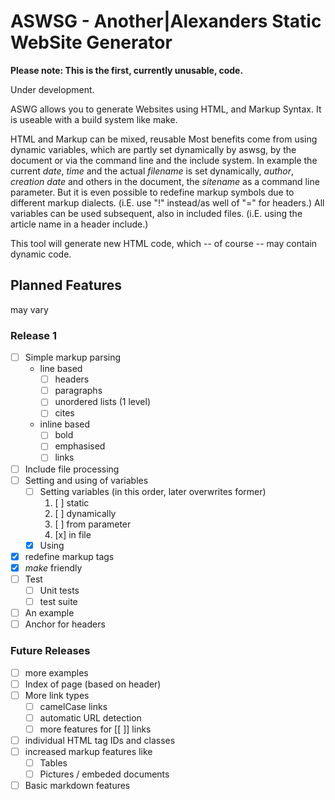 # ASWSG - Another|Alexanders Static WebSite Generator

**Please note: This is the first, currently unusable, code.**

Under development.

ASWG allows you to generate Websites using HTML, and Markup Syntax. It is useable with a build system like make.

HTML and Markup can be mixed, reusable
Most benefits come from using dynamic variables, which are partly set dynamically by aswsg, by the document or via the command line and the include system.
In example the current *date*, *time* and the actual *filename* is set dynamically, *author*, *creation date* and others in the document, the *sitename* as a command line parameter.
But it is even possible to redefine markup symbols due to different markup dialects.
(i.E. use "!" instead/as well of "=" for headers.)
All variables can be used subsequent, also in included files. (i.E. using the article name in a header include.)

This tool will generate new HTML code, which -- of course -- may contain dynamic code.

## Planned Features

may vary

### Release 1

* [ ] Simple markup parsing
  * line based
    * [ ] headers
    * [ ] paragraphs
    * [ ] unordered lists (1 level)
    * [ ] cites
  * inline based
    * [ ] bold
    * [ ] emphasised
    * [ ] links
* [ ] Include file processing
* [ ] Setting and using of variables
  * [ ] Setting variables (in this order, later overwrites former)
    1. [ ] static
    2. [ ] dynamically
    3. [ ] from parameter
    4. [x] in file
  * [x] Using
* [x] redefine markup tags
* [x] *make* friendly
* [ ] Test
  * [ ] Unit tests
  * [ ] test suite
* [ ] An example
* [ ] Anchor for headers

### Future Releases

* [ ] more examples
* [ ] Index of page (based on header)
* [ ] More link types
  * [ ] camelCase links
  * [ ] automatic URL detection
  * [ ] more features for [[ ]] links
* [ ] individual HTML tag IDs and classes
* [ ] increased markup features like
  * [ ] Tables
  * [ ] Pictures / embeded documents
* [ ] Basic markdown features
